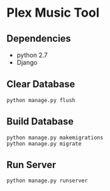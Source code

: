 Plex Music Tool
============

## Dependencies
- python 2.7
- Django

## Clear Database
```
python manage.py flush
```

## Build Database
```
python manage.py makemigrations
python manage.py migrate
```
## Run Server
```
python manage.py runserver
```